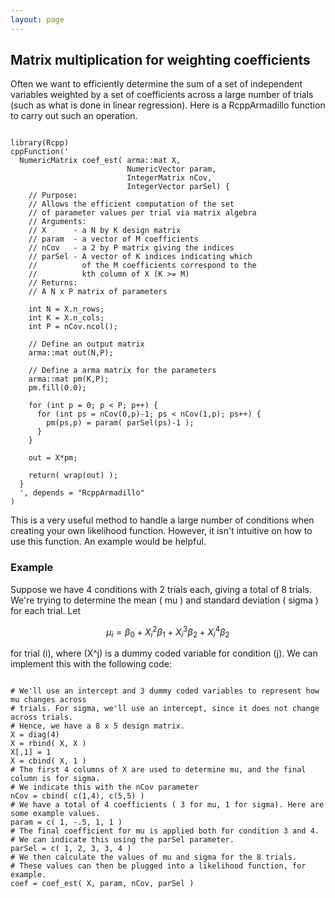 ```yaml
---
layout: page
---
```


## Matrix multiplication for weighting coefficients
Often we want to efficiently determine the sum of a set of independent variables weighted by a set of coefficients across a large number of trials (such as what is done in linear regression). Here is a RcppArmadillo function to carry out such an operation.
<pre><code class="R">
library(Rcpp)
cppFunction('
  NumericMatrix coef_est( arma::mat X, 
                          NumericVector param, 
                          IntegerMatrix nCov, 
                          IntegerVector parSel) {
    // Purpose:
    // Allows the efficient computation of the set 
    // of parameter values per trial via matrix algebra 
    // Arguments:
    // X      - a N by K design matrix
    // param  - a vector of M coefficients
    // nCov   - a 2 by P matrix giving the indices
    // parSel - A vector of K indices indicating which 
    //          of the M coefficients correspond to the 
    //          kth column of X (K >= M)
    // Returns:
    // A N x P matrix of parameters
    
    int N = X.n_rows;
    int K = X.n_cols;
    int P = nCov.ncol();
    
    // Define an output matrix
    arma::mat out(N,P);
    
    // Define a arma matrix for the parameters
    arma::mat pm(K,P);
    pm.fill(0.0);
    
    for (int p = 0; p < P; p++) {
      for (int ps = nCov(0,p)-1; ps < nCov(1,p); ps++) {
        pm(ps,p) = param( parSel(ps)-1 );
      }
    }
    
    out = X*pm;
    
    return( wrap(out) );
  }
  ', depends = "RcppArmadillo"
)
</code></pre>  
This is a very useful method to handle a large number of conditions when creating your own likelihood function. However, it isn't intuitive on how to use this function. An example would be helpful.

### Example

Suppose we have 4 conditions with 2 trials each, giving a total of 8 trials. We're trying to determine the mean \( mu \) and standard deviation \( sigma \) for each trial. Let 

$$
\mu_i = \beta_0 + X_i^2 \beta_1 + X_i^3 \beta_2 + X_i^4 \beta_2
$$

for trial \(i\), where \(X^j\) is a dummy coded variable for condition \(j\). We can implement this with the following code:
<pre><code class="R">
# We'll use an intercept and 3 dummy coded variables to represent how mu changes across
# trials. For sigma, we'll use an intercept, since it does not change across trials.
# Hence, we have a 8 x 5 design matrix.
X = diag(4)
X = rbind( X, X )
X[,1] = 1
X = cbind( X, 1 )
# The first 4 columns of X are used to determine mu, and the final column is for sigma.
# We indicate this with the nCov parameter
nCov = cbind( c(1,4), c(5,5) )
# We have a total of 4 coefficients ( 3 for mu, 1 for sigma). Here are some example values.
param = c( 1, -.5, 1, 1 )
# The final coefficient for mu is applied both for condition 3 and 4.
# We can indicate this using the parSel parameter.
parSel = c( 1, 2, 3, 3, 4 )
# We then calculate the values of mu and sigma for the 8 trials.
# These values can then be plugged into a likelihood function, for example.
coef = coef_est( X, param, nCov, parSel )
</code></pre>  
